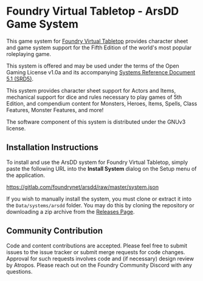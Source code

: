 # Foundry Virtual Tabletop - ArsDD Game System

This game system for [Foundry Virtual Tabletop](http://foundryvtt.com) provides character sheet and game system 
support for the Fifth Edition of the world's most popular roleplaying game.

This system is offered and may be used under the terms of the Open Gaming License v1.0a and its accompanying
[Systems Reference Document 5.1 (SRD5)](http://media.wizards.com/2016/downloads/DND/SRD-OGL_V5.1.pdf).

This system provides character sheet support for Actors and Items, mechanical support for dice and rules necessary to
play games of 5th Edition, and compendium content for Monsters, Heroes, Items, Spells, Class Features, Monster 
Features, and more!

The software component of this system is distributed under the GNUv3 license.

## Installation Instructions

To install and use the ArsDD system for Foundry Virtual Tabletop, simply paste the following URL into the 
**Install System** dialog on the Setup menu of the application.

https://gitlab.com/foundrynet/arsdd/raw/master/system.json

If you wish to manually install the system, you must clone or extract it into the ``Data/systems/arsdd`` folder. You
may do this by cloning the repository or downloading a zip archive from the
[Releases Page](https://gitlab.com/foundrynet/arsdd/-/releases).

## Community Contribution

Code and content contributions are accepted. Please feel free to submit issues to the issue tracker or submit merge
requests for code changes. Approval for such requests involves code and (if necessary) design review by Atropos. Please
reach out on the Foundry Community Discord with any questions.